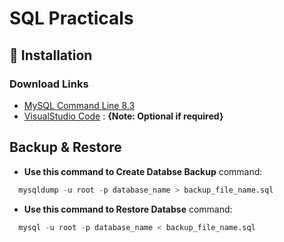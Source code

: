 
# SQL Practicals



## 🚀 Installation 

### Download Links

- [MySQL Command Line 8.3](https://drive.google.com/file/d/1bJQFCkSnTH6NaCqXK0X2WZRU4FMZquPd/view?usp=sharing)
- [VisualStudio Code](https://drive.google.com/file/d/1duKqxTdVKw6z1V75-I0FomDV9lVfRsCS/view?usp=sharing) : **{Note: Optional if required}**





## Backup & Restore

- **Use this command to Create Databse Backup**
command: 
```sql
  mysqldump -u root -p database_name > backup_file_name.sql
```
- **Use this command to Restore Databse**
command: 
```sql
  mysql -u root -p database_name < backup_file_name.sql
```

